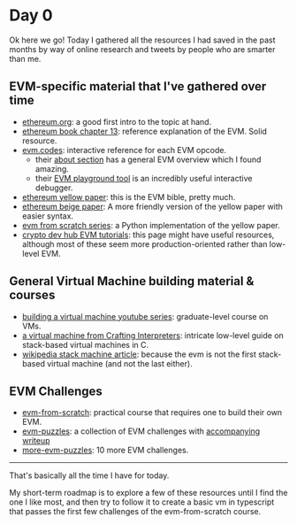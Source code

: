 # Day 0

Ok here we go! Today I gathered all the resources I had saved in the past months by way of online research and tweets by people who are smarter than me.

## EVM-specific material that I've gathered over time

- [ethereum.org](https://ethereum.org/en/developers/docs/evm/): a good first intro to the topic at hand.
- [ethereum book chapter 13](https://github.com/ethereumbook/ethereumbook/blob/develop/13evm.asciidoc): reference explanation of the EVM. Solid resource.
- [evm.codes](https://evm.codes): interactive reference for each EVM opcode.
  - their [about section](https://evm.codes/about) has a general EVM overview which I found amazing.
  - their [EVM playground tool](https://www.evm.codes/playground) is an incredibly useful interactive debugger.
- [ethereum yellow paper](https://ethereum.github.io/yellowpaper/paper.pdf): this is the EVM bible, pretty much.
- [ethereum beige paper](https://github.com/chronaeon/beigepaper/blob/master/beigepaper.pdf): A more friendly version of the yellow paper with easier syntax.
- [evm from scratch series](https://karmacoma.notion.site/Building-an-EVM-from-scratch-series-90ee3c827b314e0599e705a1152eecf9): a Python implementation of the yellow paper.
- [crypto dev hub EVM tutorials](https://cryptodevhub.io/ethereum-virtual-machine-tutorials): this page might have useful resources, although most of these seem more production-oriented rather than low-level EVM.

## General Virtual Machine building material & courses

- [building a virtual machine youtube series](https://www.youtube.com/watch?v=7pLCpN811tQ): graduate-level course on VMs.
- [a virtual machine from Crafting Interpreters](https://craftinginterpreters.com/a-virtual-machine.html): intricate low-level guide on stack-based virtual machines in C.
- [wikipedia stack machine article](https://en.wikipedia.org/wiki/Stack_machine): because the evm is not the first stack-based virtual machine (and not the last either).

## EVM Challenges

- [evm-from-scratch](https://github.com/w1nt3r-eth/evm-from-scratch): practical course that requires one to build their own EVM.
- [evm-puzzles](https://github.com/fvictorio/evm-puzzles): a collection of EVM challenges with [accompanying writeup](https://stermi.xyz/blog/lets-play-evm-puzzles)
- [more-evm-puzzles](https://github.com/daltyboy11/more-evm-puzzles): 10 more EVM challenges.

---

That's basically all the time I have for today.

My short-term roadmap is to explore a few of these resources until I find the one I like most, and then try to follow it to create a basic vm in typescript that passes the first few challenges of the evm-from-scratch course.
